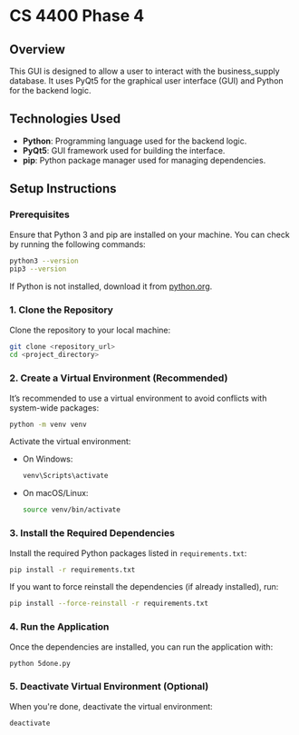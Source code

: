 
# CS 4400 Phase 4

## Overview

This GUI is designed to allow a user to interact with the business_supply database. It uses PyQt5 for the graphical user interface (GUI) and Python for the backend logic.

## Technologies Used

- **Python**: Programming language used for the backend logic.
- **PyQt5**: GUI framework used for building the interface.
- **pip**: Python package manager used for managing dependencies.

## Setup Instructions

### Prerequisites

Ensure that Python 3 and pip are installed on your machine. You can check by running the following commands:

```bash
python3 --version
pip3 --version
```

If Python is not installed, download it from [python.org](https://www.python.org/downloads/).

### 1. Clone the Repository

Clone the repository to your local machine:

```bash
git clone <repository_url>
cd <project_directory>
```

### 2. Create a Virtual Environment (Recommended)

It’s recommended to use a virtual environment to avoid conflicts with system-wide packages:

```bash
python -m venv venv
```

Activate the virtual environment:

- On Windows:
  ```bash
  venv\Scripts\activate
  ```
- On macOS/Linux:
  ```bash
  source venv/bin/activate
  ```

### 3. Install the Required Dependencies

Install the required Python packages listed in `requirements.txt`:

```bash
pip install -r requirements.txt
```

If you want to force reinstall the dependencies (if already installed), run:

```bash
pip install --force-reinstall -r requirements.txt
```

### 4. Run the Application

Once the dependencies are installed, you can run the application with:

```bash
python 5done.py
```

### 5. Deactivate Virtual Environment (Optional)

When you're done, deactivate the virtual environment:

```bash
deactivate
```

